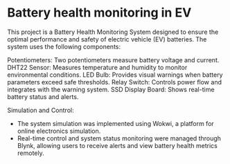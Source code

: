 # Battery health monitoring in EV
This project is a Battery Health Monitoring System designed to ensure the optimal performance and safety of electric vehicle (EV) batteries. The system uses the following components:

Potentiometers: Two potentiometers measure battery voltage and current.
DHT22 Sensor: Measures temperature and humidity to monitor environmental conditions.
LED Bulb: Provides visual warnings when battery parameters exceed safe thresholds.
Relay Switch: Controls power flow and integrates with the warning system.
SSD Display Board: Shows real-time battery status and alerts.

Simulation and Control:
- The system simulation was implemented using Wokwi, a platform for online electronics simulation.
- Real-time control and system status monitoring were managed through Blynk, allowing users to receive alerts and view battery health metrics remotely.
